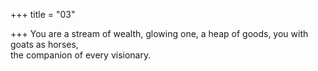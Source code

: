 +++
title = "03"

+++
You are a stream of wealth, glowing one, a heap of goods, you with goats  as horses,  
the companion of every visionary.  